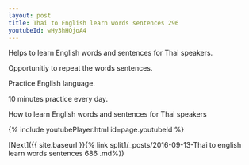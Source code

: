```yaml
---
layout: post
title: Thai to English learn words sentences 296 
youtubeId: wHy3hHQjoA4
---
```

 
 
Helps to learn English words and sentences for Thai speakers.

Opportunitiy to repeat the words sentences. 

Practice English language. 
 
10 minutes practice every day. 
 
How to learn English words and sentences for Thai speakers 
 
{% include youtubePlayer.html id=page.youtubeId %}
 
 
[Next]({{ site.baseurl }}{% link  split1/_posts/2016-09-13-Thai to english learn words sentences 686 .md%})
 
